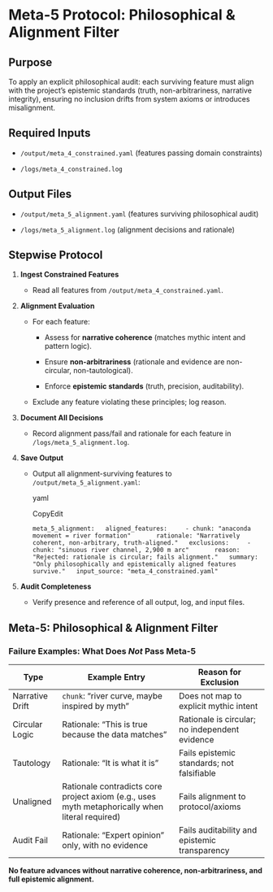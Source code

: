 # **Meta-5 Protocol: Philosophical & Alignment Filter**

## Purpose

To apply an explicit philosophical audit: each surviving feature must align with the project’s epistemic standards (truth, non-arbitrariness, narrative integrity), ensuring no inclusion drifts from system axioms or introduces misalignment.

## Required Inputs

- `/output/meta_4_constrained.yaml` (features passing domain constraints)
    
- `/logs/meta_4_constrained.log`
    

## Output Files

- `/output/meta_5_alignment.yaml` (features surviving philosophical audit)
    
- `/logs/meta_5_alignment.log` (alignment decisions and rationale)
    

## Stepwise Protocol

1. **Ingest Constrained Features**
    
    - Read all features from `/output/meta_4_constrained.yaml`.
        
2. **Alignment Evaluation**
    
    - For each feature:
        
        - Assess for **narrative coherence** (matches mythic intent and pattern logic).
            
        - Ensure **non-arbitrariness** (rationale and evidence are non-circular, non-tautological).
            
        - Enforce **epistemic standards** (truth, precision, auditability).
            
    - Exclude any feature violating these principles; log reason.
        
3. **Document All Decisions**
    
    - Record alignment pass/fail and rationale for each feature in `/logs/meta_5_alignment.log`.
        
4. **Save Output**
    
    - Output all alignment-surviving features to `/output/meta_5_alignment.yaml`:
        
        yaml
        
        CopyEdit
        
        `meta_5_alignment:   aligned_features:     - chunk: "anaconda movement = river formation"       rationale: "Narratively coherent, non-arbitrary, truth-aligned."   exclusions:     - chunk: "sinuous river channel, 2,900 m arc"       reason: "Rejected: rationale is circular; fails alignment."   summary: "Only philosophically and epistemically aligned features survive."   input_source: "meta_4_constrained.yaml"`
        
5. **Audit Completeness**
    
    - Verify presence and reference of all output, log, and input files.

## **Meta-5: Philosophical & Alignment Filter**

### Failure Examples: What Does _Not_ Pass Meta-5

|Type|Example Entry|Reason for Exclusion|
|---|---|---|
|Narrative Drift|`chunk`: “river curve, maybe inspired by myth”|Does not map to explicit mythic intent|
|Circular Logic|Rationale: “This is true because the data matches”|Rationale is circular; no independent evidence|
|Tautology|Rationale: “It is what it is”|Fails epistemic standards; not falsifiable|
|Unaligned|Rationale contradicts core project axiom (e.g., uses myth metaphorically when literal required)|Fails alignment to protocol/axioms|
|Audit Fail|Rationale: “Expert opinion” only, with no evidence|Fails auditability and epistemic transparency|

**No feature advances without narrative coherence, non-arbitrariness, and full epistemic alignment.**